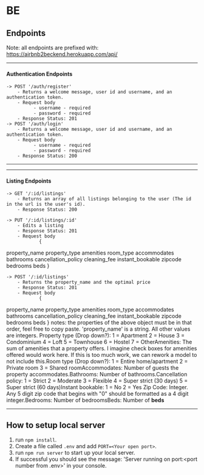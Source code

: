 # BE

## Endpoints

Note: all endpoints are prefixed with: https://airbnb2beckend.herokuapp.com/api/

---

#### Authentication Endpoints

    -> POST '/auth/register'
    	- Returns a welcome message, user id and username, and an authentication token.
    	- Request body
          	  - username - required
          	  - password - required
    	- Response Status: 201
    -> POST '/auth/login'
    	- Returns a welcome message, user id and username, and an authentication token.
    	- Request body
          	  - username - required
          	  - password - required
    	- Response Status: 200

---

---

#### Listing Endpoints

    -> GET '/:id/listings'
    	- Returns an array of all listings belonging to the user (The id in the url is the user's id).
    	- Response Status: 200

    -> PUT '/:id/listings/:id'
    	- Edits a listing
    	- Response Status: 201
    	- Request body
    			{

property_name
property_type
amenities
room_type
accommodates
bathrooms
cancellation_policy
cleaning_fee
instant_bookable
zipcode
bedrooms
beds
}

    -> POST '/:id/listings'
    	- Returns the property_name and the optimal price
    	- Response Status: 201
    	- Request body
    			{

property_name
property_type
amenities
room_type
accommodates
bathrooms
cancellation_policy
cleaning_fee
instant_bookable
zipcode
bedrooms
beds
}
notes:
the properties of the above object must be in that order, feel free to copy paste. 'property_name' is a string. All other values are integers.
Property type (Drop down?):
1 = Apartment
2 = House
3 = Condominium
4 = Loft
5 = Townhouse
6 = Hostel
7 = OtherAmenities:
The sum of amenities that a property offers. I imagine check boxes for amenities offered would work here.
If this is too much work, we can rework a model to not include this.Room type (Drop down?):
1 = Entire home/apartment
2 = Private room
3 = Shared roomAccommodates:
Number of guests the property accommodates.Bathrooms:
Number of bathrooms.Cancellation policy:
1 = Strict
2 = Moderate
3 = Flexible
4 = Super strict (30 days)
5 = Super strict (60 days)Instant bookable:
1 = No
2 = Yes
Zip Code:
Integer. Any 5 digit zip code that begins with "0" should be formatted as a 4 digit integer.Bedrooms:
Number of bedroomsBeds:
Number of **beds**

---

## How to setup local server

1. run `npm install`.
2. Create a file called `.env` and add `PORT=<Your open port>`.
3. run `npm run server` to start up your local server.
4. If successful you should see the message: 'Server running on port:\<port number from .env\>' in your console.
